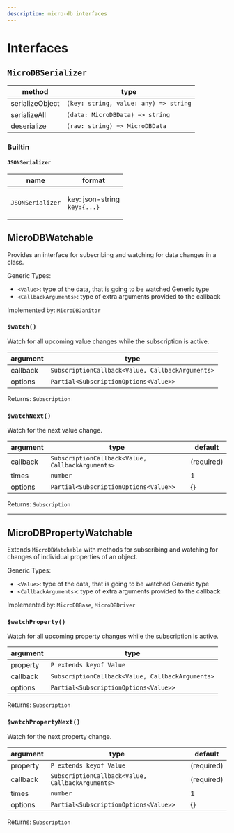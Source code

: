 ```yaml
---
description: micro-db interfaces
---
```


# Interfaces

## `MicroDBSerializer`

| method          | type                                  |
| --------------- | ------------------------------------- |
| serializeObject | `(key: string, value: any) => string` |
| serializeAll    | `(data: MicroDBData) => string`       |
| deserialize     | `(raw: string) => MicroDBData`        |

### **Builtin**

#### **`JSONSerializer`**

| name             | format                                            |
| ---------------- | ------------------------------------------------- |
| `JSONSerializer` | <p>key: json-string<br><code>key:{...}</code></p> |

## MicroDBWatchable

Provides an interface for subscribing and watching for data changes in a class.

Generic Types:

* &#x20;`<Value>`: type of the data, that is going to be watched Generic type&#x20;
* `<CallbackArguments>`: type of extra arguments provided to the callback

Implemented by: `MicroDBJanitor`

### **`$watch()`**

Watch for all upcoming value changes while the subscription is active.

| argument | type                                             |
| -------- | ------------------------------------------------ |
| callback | `SubscriptionCallback<Value, CallbackArguments>` |
| options  | `Partial<SubscriptionOptions<Value>>`            |

Returns: `Subscription`

### **`$watchNext()`**

Watch for the next value change.

| argument | type                                             | default    |
| -------- | ------------------------------------------------ | ---------- |
| callback | `SubscriptionCallback<Value, CallbackArguments>` | (required) |
| times    | `number`                                         | 1          |
| options  | `Partial<SubscriptionOptions<Value>>`            | {}         |

Returns: `Subscription`

***

## MicroDBPropertyWatchable

Extends `MicroDBWatchable` with methods for subscribing and watching for changes of individual properties of an object.

Generic Types:

* &#x20;`<Value>`: type of the data, that is going to be watched Generic type&#x20;
* `<CallbackArguments>`: type of extra arguments provided to the callback

Implemented by: `MicroDBBase`, `MicroDBDriver`

### **`$watchProperty()`**

Watch for all upcoming property changes while the subscription is active.

| argument | type                                             |
| -------- | ------------------------------------------------ |
| property | `P extends keyof Value`                          |
| callback | `SubscriptionCallback<Value, CallbackArguments>` |
| options  | `Partial<SubscriptionOptions<Value>>`            |

Returns: `Subscription`

### **`$watchPropertyNext()`**

Watch for the next property change.

| argument | type                                             | default    |
| -------- | ------------------------------------------------ | ---------- |
| property | `P extends keyof Value`                          | (required) |
| callback | `SubscriptionCallback<Value, CallbackArguments>` | (required) |
| times    | `number`                                         | 1          |
| options  | `Partial<SubscriptionOptions<Value>>`            | {}         |

Returns: `Subscription`
